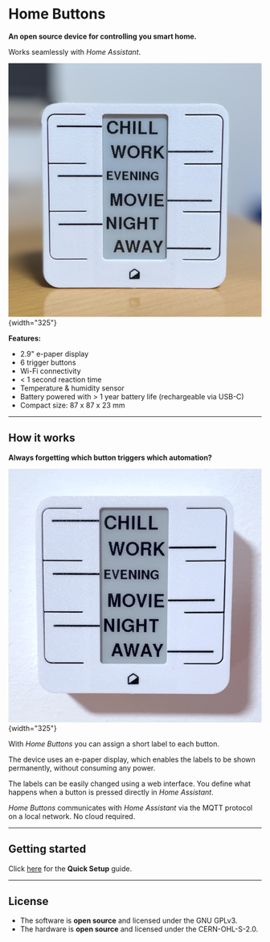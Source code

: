 # Home Buttons


**An open source device for controlling you smart home.**

Works seamlessly with *Home Assistant*.

![Home Buttons](assets/home_buttons_front.jpg){width="325"} 

**Features:**

- 2.9" e-paper display
- 6 trigger buttons
- Wi-Fi connectivity
- < 1 second reaction time
- Temperature & humidity sensor
- Battery powered with > 1 year battery life (rechargeable via USB-C)
- Compact size: 87 x 87 x 23 mm

---

## How it works

**Always forgetting which button triggers which automation?**

![How It Works](assets/button_press.gif){width="325"}

With *Home Buttons* you can assign a short label to each button.

The device uses an e-paper display, which enables the labels to be shown permanently, without consuming any power.

The labels can be easily changed using a web interface. You define what happens when a button is pressed directly in *Home Assistant*.

*Home Buttons* communicates with *Home Assistant* via the MQTT protocol on a local network. No cloud required.

---

## Getting started

Click [here](setup.md) for the **Quick Setup** guide. 

---

## License

- The software is **open source** and licensed under the GNU GPLv3.  
- The hardware is **open source** and licensed under the CERN-OHL-S-2.0.